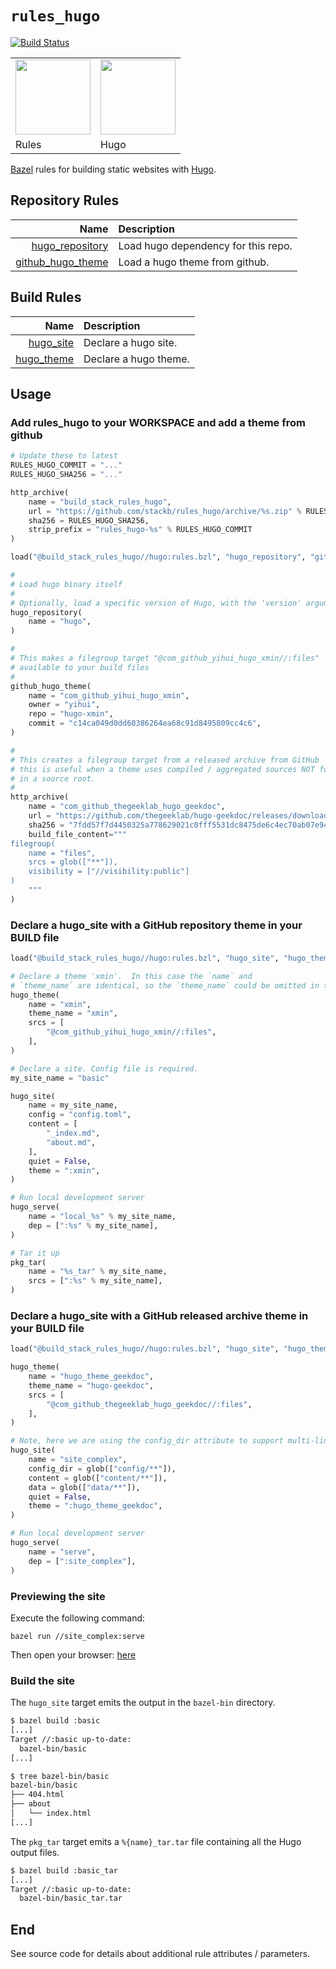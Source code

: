 # `rules_hugo`

[![Build Status](https://api.cirrus-ci.com/github/stackb/rules_hugo.svg)](https://cirrus-ci.com/github/stackb/rules_hugo)


<table><tr>
<td><img src="https://bazel.build/images/bazel-icon.svg" height="120"/></td>
<td><img src="https://raw.githubusercontent.com/gohugoio/hugoDocs/master/static/img/hugo-logo.png" height="120"/></td>
</tr><tr>
<td>Rules</td>
<td>Hugo</td>
</tr></table>

[Bazel](https://bazel.build) rules for building static websites with [Hugo](https://gohugo.io).

## Repository Rules

|               Name   |  Description |
| -------------------: | :----------- |
| [hugo_repository](#hugo_repository) | Load hugo dependency for this repo. |
| [github_hugo_theme](#github_hugo_theme) | Load a hugo theme from github. |

## Build Rules

|               Name   |  Description |
| -------------------: | :----------- |
| [hugo_site](#hugo_site) | Declare a hugo site. |
| [hugo_theme](#hugo_theme) | Declare a hugo theme. |

## Usage

### Add rules_hugo to your WORKSPACE and add a theme from github

```python
# Update these to latest
RULES_HUGO_COMMIT = "..."
RULES_HUGO_SHA256 = "..."

http_archive(
    name = "build_stack_rules_hugo",
    url = "https://github.com/stackb/rules_hugo/archive/%s.zip" % RULES_HUGO_COMMIT,
    sha256 = RULES_HUGO_SHA256,
    strip_prefix = "rules_hugo-%s" % RULES_HUGO_COMMIT
)

load("@build_stack_rules_hugo//hugo:rules.bzl", "hugo_repository", "github_hugo_theme")

#
# Load hugo binary itself
#
# Optionally, load a specific version of Hugo, with the 'version' argument
hugo_repository(
    name = "hugo",
)

#
# This makes a filegroup target "@com_github_yihui_hugo_xmin//:files"
# available to your build files
#
github_hugo_theme(
    name = "com_github_yihui_hugo_xmin",
    owner = "yihui",
    repo = "hugo-xmin",
    commit = "c14ca049d0dd60386264ea68c91d8495809cc4c6",
)

#
# This creates a filegroup target from a released archive from GitHub
# this is useful when a theme uses compiled / aggregated sources NOT found
# in a source root.
#
http_archive(
    name = "com_github_thegeeklab_hugo_geekdoc",
    url = "https://github.com/thegeeklab/hugo-geekdoc/releases/download/v0.34.2/hugo-geekdoc.tar.gz",
    sha256 = "7fdd57f7d4450325a778629021c0fff5531dc8475de6c4ec70ab07e9484d400e",
    build_file_content="""
filegroup(
    name = "files",
    srcs = glob(["**"]),
    visibility = ["//visibility:public"]
)
    """
)
```

### Declare a hugo_site with a GitHub repository theme in your BUILD file

```python
load("@build_stack_rules_hugo//hugo:rules.bzl", "hugo_site", "hugo_theme", "hugo_serve")

# Declare a theme 'xmin'.  In this case the `name` and
# `theme_name` are identical, so the `theme_name` could be omitted in this case.
hugo_theme(
    name = "xmin",
    theme_name = "xmin",
    srcs = [
        "@com_github_yihui_hugo_xmin//:files",
    ],
)

# Declare a site. Config file is required.
my_site_name = "basic"

hugo_site(
    name = my_site_name,
    config = "config.toml",
    content = [
        "_index.md",
        "about.md",
    ],
    quiet = False,
    theme = ":xmin",
)

# Run local development server
hugo_serve(
    name = "local_%s" % my_site_name,
    dep = [":%s" % my_site_name],
)

# Tar it up
pkg_tar(
    name = "%s_tar" % my_site_name,
    srcs = [":%s" % my_site_name],
)
```

### Declare a hugo_site with a GitHub released archive theme in your BUILD file
```python
load("@build_stack_rules_hugo//hugo:rules.bzl", "hugo_site", "hugo_theme", "hugo_serve")

hugo_theme(
    name = "hugo_theme_geekdoc",
    theme_name = "hugo-geekdoc",
    srcs = [
        "@com_github_thegeeklab_hugo_geekdoc//:files",
    ],
)

# Note, here we are using the config_dir attribute to support multi-lingual configurations.
hugo_site(
    name = "site_complex",
    config_dir = glob(["config/**"]),
    content = glob(["content/**"]),
    data = glob(["data/**"]),
    quiet = False,
    theme = ":hugo_theme_geekdoc",
)

# Run local development server
hugo_serve(
    name = "serve",
    dep = [":site_complex"],
)
```

### Previewing the site

Execute the following command:

```shell
bazel run //site_complex:serve
```

Then open your browser: [here](http://localhost:1313)


### Build the site

The `hugo_site` target emits the output in the `bazel-bin` directory.

```sh
$ bazel build :basic
[...]
Target //:basic up-to-date:
  bazel-bin/basic
[...]
```
```sh
$ tree bazel-bin/basic
bazel-bin/basic
├── 404.html
├── about
│   └── index.html
[...]
```

The `pkg_tar` target emits a `%{name}_tar.tar` file containing all the Hugo output files.

```sh
$ bazel build :basic_tar
[...]
Target //:basic up-to-date:
  bazel-bin/basic_tar.tar
```

## End

See source code for details about additional rule attributes / parameters.
